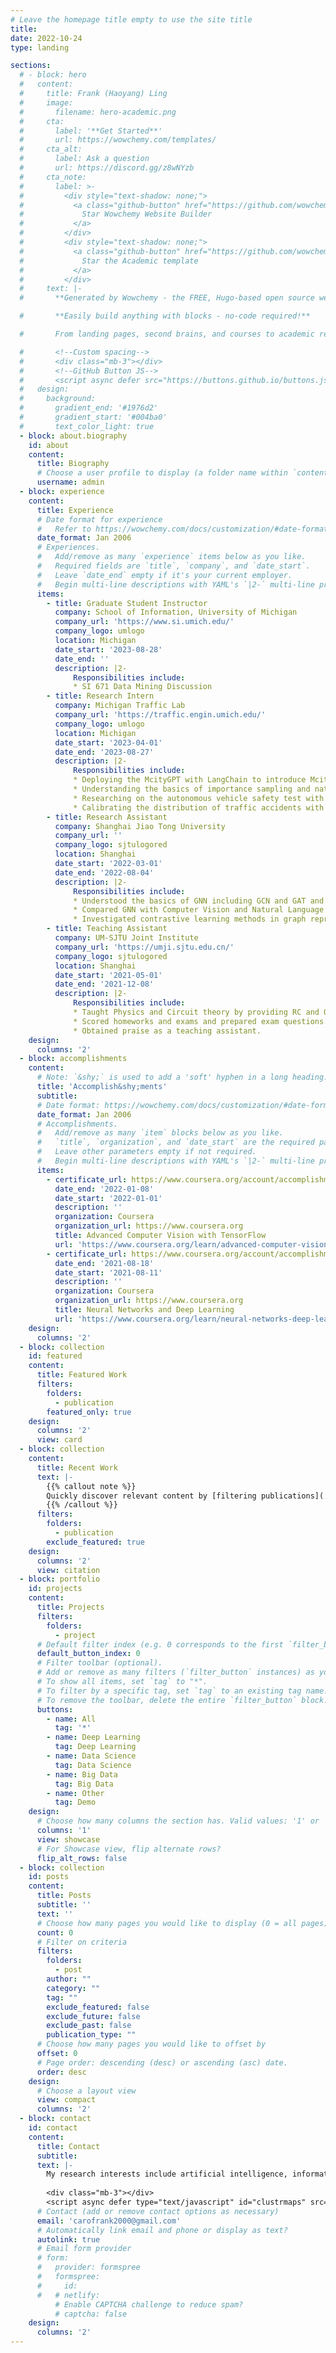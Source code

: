 ```yaml
---
# Leave the homepage title empty to use the site title
title:
date: 2022-10-24
type: landing

sections:
  # - block: hero
  #   content:
  #     title: Frank (Haoyang) Ling
  #     image:
  #       filename: hero-academic.png
  #     cta:
  #       label: '**Get Started**'
  #       url: https://wowchemy.com/templates/
  #     cta_alt:
  #       label: Ask a question
  #       url: https://discord.gg/z8wNYzb
  #     cta_note:
  #       label: >-
  #         <div style="text-shadow: none;">
  #           <a class="github-button" href="https://github.com/wowchemy/wowchemy-hugo-themes" data-icon="octicon-star" data-size="large" data-show-count="true" aria-label="Star">
  #             Star Wowchemy Website Builder
  #           </a>
  #         </div>
  #         <div style="text-shadow: none;">
  #           <a class="github-button" href="https://github.com/wowchemy/starter-hugo-academic" data-icon="octicon-star" data-size="large" data-show-count="true" aria-label="Star">
  #             Star the Academic template
  #           </a>
  #         </div>
  #     text: |-
  #       **Generated by Wowchemy - the FREE, Hugo-based open source website builder trusted by 500,000+ sites.**

  #       **Easily build anything with blocks - no-code required!**

  #       From landing pages, second brains, and courses to academic resumés, conferences, and tech blogs.

  #       <!--Custom spacing-->
  #       <div class="mb-3"></div>
  #       <!--GitHub Button JS-->
  #       <script async defer src="https://buttons.github.io/buttons.js"></script>
  #   design:
  #     background:
  #       gradient_end: '#1976d2'
  #       gradient_start: '#004ba0'
  #       text_color_light: true
  - block: about.biography
    id: about
    content:
      title: Biography
      # Choose a user profile to display (a folder name within `content/authors/`)
      username: admin
  - block: experience
    content:
      title: Experience
      # Date format for experience
      #   Refer to https://wowchemy.com/docs/customization/#date-format
      date_format: Jan 2006
      # Experiences.
      #   Add/remove as many `experience` items below as you like.
      #   Required fields are `title`, `company`, and `date_start`.
      #   Leave `date_end` empty if it's your current employer.
      #   Begin multi-line descriptions with YAML's `|2-` multi-line prefix.
      items:
        - title: Graduate Student Instructor
          company: School of Information, University of Michigan
          company_url: 'https://www.si.umich.edu/'
          company_logo: umlogo
          location: Michigan
          date_start: '2023-08-28'
          date_end: ''
          description: |2-
              Responsibilities include:
              * SI 671 Data Mining Discussion
        - title: Research Intern
          company: Michigan Traffic Lab
          company_url: 'https://traffic.engin.umich.edu/'
          company_logo: umlogo
          location: Michigan
          date_start: '2023-04-01'
          date_end: '2023-08-27'
          description: |2-
              Responsibilities include:
              * Deploying the McityGPT with LangChain to introduce Mcity to newcomers with useful information from the website.
              * Understanding the basics of importance sampling and natural driving enviornment.
              * Researching on the autonomous vehicle safety test with Traci sumo by modelling the traffic accidents in the natural adversarial driving environment (NADE).
              * Calibrating the distribution of traffic accidents with experiments in Great Lakes.
        - title: Research Assistant
          company: Shanghai Jiao Tong University
          company_url: ''
          company_logo: sjtulogored
          location: Shanghai
          date_start: '2022-03-01'
          date_end: '2022-08-04'
          description: |2-
              Responsibilities include:
              * Understood the basics of GNN including GCN and GAT and the usage of PyTorch and PyTorch Geometric.
              * Compared GNN with Computer Vision and Natural Language Processing in data augmentation and searched for similarities.
              * Investigated contrastive learning methods in graph representation learning and fine-tuned models with random masking and attention masking.
        - title: Teaching Assistant
          company: UM-SJTU Joint Institute
          company_url: 'https://umji.sjtu.edu.cn/'
          company_logo: sjtulogored
          location: Shanghai
          date_start: '2021-05-01'
          date_end: '2021-12-08'
          description: |2-
              Responsibilities include:
              * Taught Physics and Circuit theory by providing RC and OH for around 150 students.
              * Scored homeworks and exams and prepared exam questions.
              * Obtained praise as a teaching assistant. 
    design:
      columns: '2'
  - block: accomplishments
    content:
      # Note: `&shy;` is used to add a 'soft' hyphen in a long heading.
      title: 'Accomplish&shy;ments'
      subtitle:
      # Date format: https://wowchemy.com/docs/customization/#date-format
      date_format: Jan 2006
      # Accomplishments.
      #   Add/remove as many `item` blocks below as you like.
      #   `title`, `organization`, and `date_start` are the required parameters.
      #   Leave other parameters empty if not required.
      #   Begin multi-line descriptions with YAML's `|2-` multi-line prefix.
      items:
        - certificate_url: https://www.coursera.org/account/accomplishments/certificate/3RMKGFQJWU4W
          date_end: '2022-01-08'
          date_start: '2022-01-01'
          description: ''
          organization: Coursera
          organization_url: https://www.coursera.org
          title: Advanced Computer Vision with TensorFlow
          url: 'https://www.coursera.org/learn/advanced-computer-vision-with-tensorflow'
        - certificate_url: https://www.coursera.org/account/accomplishments/certificate/57RSFK4Y3HSM
          date_end: '2021-08-18'
          date_start: '2021-08-11'
          description: ''
          organization: Coursera
          organization_url: https://www.coursera.org
          title: Neural Networks and Deep Learning
          url: 'https://www.coursera.org/learn/neural-networks-deep-learning'
    design:
      columns: '2'
  - block: collection
    id: featured
    content:
      title: Featured Work
      filters:
        folders:
          - publication
        featured_only: true
    design:
      columns: '2'
      view: card
  - block: collection
    content:
      title: Recent Work
      text: |-
        {{% callout note %}}
        Quickly discover relevant content by [filtering publications](./publication/).
        {{% /callout %}}
      filters:
        folders:
          - publication
        exclude_featured: true
    design:
      columns: '2'
      view: citation
  - block: portfolio
    id: projects
    content:
      title: Projects
      filters:
        folders:
          - project
      # Default filter index (e.g. 0 corresponds to the first `filter_button` instance below).
      default_button_index: 0
      # Filter toolbar (optional).
      # Add or remove as many filters (`filter_button` instances) as you like.
      # To show all items, set `tag` to "*".
      # To filter by a specific tag, set `tag` to an existing tag name.
      # To remove the toolbar, delete the entire `filter_button` block.
      buttons:
        - name: All
          tag: '*'
        - name: Deep Learning
          tag: Deep Learning
        - name: Data Science
          tag: Data Science
        - name: Big Data
          tag: Big Data
        - name: Other
          tag: Demo
    design:
      # Choose how many columns the section has. Valid values: '1' or '2'.
      columns: '1'
      view: showcase
      # For Showcase view, flip alternate rows?
      flip_alt_rows: false
  - block: collection
    id: posts
    content:
      title: Posts
      subtitle: ''
      text: ''
      # Choose how many pages you would like to display (0 = all pages)
      count: 0
      # Filter on criteria
      filters:
        folders:
          - post
        author: ""
        category: ""
        tag: ""
        exclude_featured: false
        exclude_future: false
        exclude_past: false
        publication_type: ""
      # Choose how many pages you would like to offset by
      offset: 0
      # Page order: descending (desc) or ascending (asc) date.
      order: desc
    design:
      # Choose a layout view
      view: compact
      columns: '2'
  - block: contact
    id: contact
    content:
      title: Contact
      subtitle:
      text: |-
        My research interests include artificial intelligence, information retrieval, and programmable matter. If you are interested in working together or have any questions, please feel free to contact me using the information below. I would love to hear about any opportunities that may be a good fit for my skills and experience.
        
        <div class="mb-3"></div>
        <script async defer type="text/javascript" id="clustrmaps" src="//clustrmaps.com/map_v2.js?d=eEBExyqiZgc8xPI7VBGj7e6Z_PW4ygN37kaU59B-O64&cl=ffffff&w=a"></script>
      # Contact (add or remove contact options as necessary)
      email: 'carofrank2000@gmail.com'
      # Automatically link email and phone or display as text?
      autolink: true
      # Email form provider
      # form:
      #   provider: formspree
      #   formspree:
      #     id:
      #   # netlify:
          # Enable CAPTCHA challenge to reduce spam?
          # captcha: false
    design:
      columns: '2'
---
```

